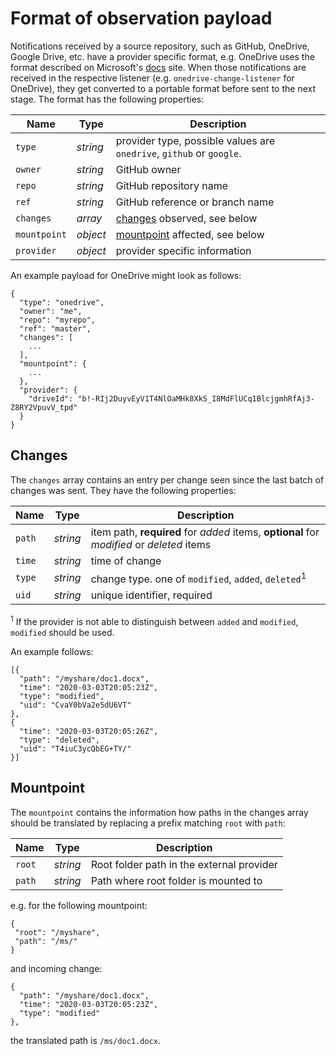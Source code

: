 # Format of observation payload

Notifications received by a source repository, such as GitHub, OneDrive, Google Drive, etc. have a provider specific format, e.g. OneDrive uses the format described on Microsoft's [docs](https://docs.microsoft.com/en-us/graph/api/driveitem-delta?view=graph-rest-1.0&tabs=http) site. When those notifications are received in the respective listener (e.g. `onedrive-change-listener` for OneDrive), they get converted to a portable format before sent to the next stage. The format has the following properties:

| Name | Type | Description |
|------|------|-------------|
| `type` | _string_ | provider type, possible values are `onedrive`, `github` or `google`. |
| `owner` | _string_ | GitHub owner |
| `repo` | _string_ | GitHub repository name |
| `ref` | _string_ | GitHub reference or branch name |
| `changes` | _array_ | [changes](#changes) observed, see below |
| `mountpoint` | _object_ | [mountpoint](#mountpoint) affected, see below |
| `provider` | _object_ | provider specific information |

An example payload for OneDrive might look as follows:

```
{
  "type": "onedrive",
  "owner": "me",
  "repo": "myrepo",
  "ref": "master",
  "changes": [
    ...
  ],
  "mountpoint": {
    ...
  },
  "provider": {
    "driveId": "b!-RIj2DuyvEyV1T4NlOaMHk8XkS_I8MdFlUCq1BlcjgmhRfAj3-Z8RY2VpuvV_tpd"
  }
}
```

## Changes

The `changes` array contains an entry per change seen since the last batch of changes was sent. They have the following properties:

| Name | Type | Description |
|------|------|-------------|
| `path` | _string_ | item path, **required** for _added_ items, **optional** for _modified_ or _deleted_ items |
| `time` | _string_ | time of change |
| `type` | _string_ | change type. one of `modified`, `added`, `deleted`<sup>1</sup> |
| `uid`  | _string_ | unique identifier, required |

<sup>1</sup> If the provider is not able to distinguish between `added` and `modified`, `modified` should be used.

An example follows:
```
[{
  "path": "/myshare/doc1.docx",
  "time": "2020-03-03T20:05:23Z",
  "type": "modified",
  "uid": "CvaY0bVa2e5dU6VT"
},
{
  "time": "2020-03-03T20:05:26Z",
  "type": "deleted",
  "uid": "T4iuC3ycQbEG+TY/"
}]
```

## Mountpoint

The `mountpoint` contains the information how paths in the changes array should be translated by replacing a prefix matching `root` with `path`:

| Name | Type | Description |
|------|------|-------------|
| `root` | _string_ | Root folder path in the external provider |
| `path` | _string_ | Path where root folder is mounted to |


 e.g. for the following mountpoint:
 ```
{
  "root": "/myshare",
  "path": "/ms/"
}
```
and incoming change:

```
{
  "path": "/myshare/doc1.docx",
  "time": "2020-03-03T20:05:23Z",
  "type": "modified"
},
```
the translated path is `/ms/doc1.docx`.
